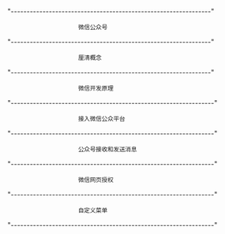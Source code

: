 "---------------------------------------------------------------"


						微信公众号

"---------------------------------------------------------------"


						厘清概念

"---------------------------------------------------------------"


						微信开发原理

"----------------------------------------------------------------"


						接入微信公众平台

"----------------------------------------------------------------"


						公众号接收和发送消息
	
"----------------------------------------------------------------"


						微信网页授权						

"----------------------------------------------------------------"

						自定义菜单

"----------------------------------------------------------------"
